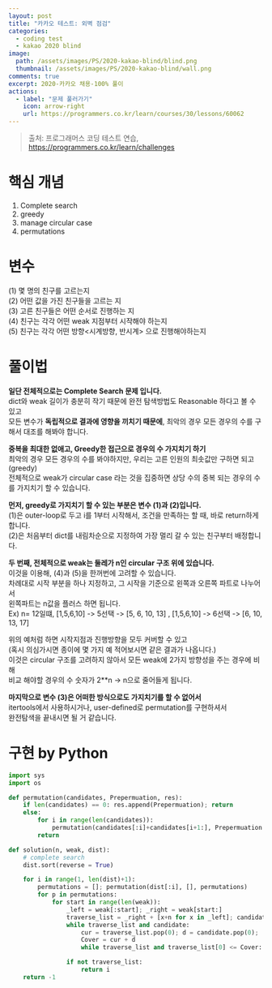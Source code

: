 ```yaml
---
layout: post
title: "카카오 테스트: 외벽 점검"
categories:
  - coding test
  - kakao 2020 blind
image:
  path: /assets/images/PS/2020-kakao-blind/blind.png
  thumbnail: /assets/images/PS/2020-kakao-blind/wall.png
comments: true
excerpt: 2020-카카오 채용-100% 풀이
actions:
  - label: "문제 풀러가기"
    icon: arrow-right
    url: https://programmers.co.kr/learn/courses/30/lessons/60062
---
```

> 출처: 프로그래머스 코딩 테스트 연습, https://programmers.co.kr/learn/challenges<br/>

# 핵심 개념
1. Complete search
2. greedy
3. manage circular case
4. permutations

# 변수
(1) 몇 명의 친구를 고르는지<br/>
(2) 어떤 값을 가진 친구들을 고르는 지<br/>
(3) 고른 친구들은 어떤 순서로 진행하는 지<br/>
(4) 친구는 각각 어떤 weak 지점부터 시작해야 하는지<br/>
(5) 친구는 각각 어떤 방향<시계방향, 반시계> 으로 진행해야하는지<br/>

# 풀이법
**일단 전체적으로는 Complete Search 문제 입니다.**<br/>
dict와 weak 길이가 충분히 작기 때문에 완전 탐색방법도 Reasonable 하다고 볼 수 있고<br/>
모든 변수가 **독립적으로 결과에 영향을 끼치기 때문에**, 최악의 경우 모든 경우의 수를 구해서 대조를 해봐야 합니다.<br/>

 **중복을 최대한 없애고, Greedy한 접근으로 경우의 수 가지치기 하기**<br/>
최악의 경우 모든 경우의 수를 봐야하지만, 우리는 고른 인원의 최솟값만 구하면 되고(greedy)<br/>
전체적으로 weak가 circular case 라는 것을 집중하면 상당 수의 중복 되는 경우의 수를 가지치기 할 수 있습니다.<br/>

**먼저, greedy로 가지치기 할 수 있는 부분은 변수 (1)과 (2)입니다.**<br/>
(1)은 outer-loop로 두고 i를 1부터 시작해서, 조건을 만족하는 할 때, 바로 return하게 합니다.<br/>
(2)은 처음부터 dict를 내림차순으로 지정하여 가장 멀리 갈 수 있는 친구부터 배정합니다.<br/>

**두 번째, 전체적으로 weak는 둘레가 n인 circular 구조 위에 있습니다.**<br/>
이것을 이용해, (4)과 (5)을 한꺼번에 고려할 수 있습니다.<br/>
 차례대로 시작 부분을 하나 지정하고, 그 시작을 기준으로 왼쪽과 오른쪽 파트로 나누어서<br/>
 왼쪽파트는 n값을 플러스 하면 됩니다.<br/>
Ex) n= 12일떄, [1,5,6,10] -> 5선택 -> [5, 6, 10, 13] , [1,5,6,10] -> 6선택 -> [6, 10, 13, 17]<br/>

위의 예처럼 하면 시작지점과 진행방향을 모두 커버할 수 있고<br/>
(혹시 의심가시면 종이에 몇 가지 예 적어보시면 같은 결과가 나옵니다.)<br/>
이것은 circular 구조를 고려하지 않아서 모든 weak에 2가지 방향성을 주는 경우에 비해<br/>
비교 해야할 경우의 수 숫자가 2**n -> n으로 줄어들게 됩니다.<br/>

**마지막으로 변수 (3)은 어떠한 방식으로도 가지치기를 할 수 없어서**<br/>
 itertools에서 사용하시거나, user-defined로 permutation를 구현하셔서<br/>
완전탐색을 끝내시면 될 거 같습니다.<br/>

# 구현 by Python
```python
import sys
import os

def permutation(candidates, Prepermuation, res):
    if len(candidates) == 0: res.append(Prepermuation); return
    else:
        for i in range(len(candidates)):
            permutation(candidates[:i]+candidates[i+1:], Prepermuation + [ candidates[i] ], res)
        return

def solution(n, weak, dist):
    # complete search
    dist.sort(reverse = True)

    for i in range(1, len(dist)+1):
        permutations = []; permutation(dist[:i], [], permutations)
        for p in permutations:
            for start in range(len(weak)):
                _left = weak[:start]; _right = weak[start:]
                traverse_list = _right + [x+n for x in _left]; candidate = p.copy()
                while traverse_list and candidate:
                    cur = traverse_list.pop(0); d = candidate.pop(0);
                    Cover = cur + d
                    while traverse_list and traverse_list[0] <= Cover: traverse_list.pop(0)

                if not traverse_list:
                    return i
    return -1
```
